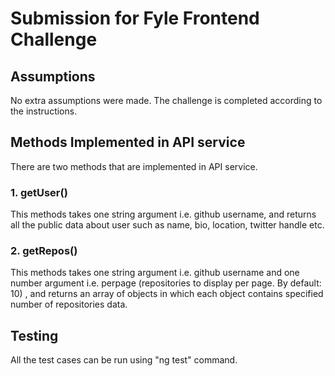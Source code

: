 

# Submission for Fyle Frontend Challenge
## Assumptions

No extra assumptions were made. The challenge is completed according to the instructions.

## Methods Implemented in API service
There are two methods that are implemented in API service.

### 1. getUser()
This methods takes one string argument i.e. github username, and returns all the public data about user such as name, bio, location, twitter handle etc.

### 2. getRepos()
This methods takes one string argument i.e. github username and one number argument i.e. perpage (repositories to display per page. By default: 10) , and returns an array of objects in which each object contains specified number of repositories data.

## Testing
All the test cases can be run using "ng test" command.
